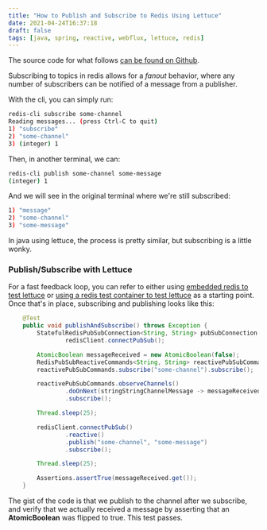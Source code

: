 ```yaml
---
title: "How to Publish and Subscribe to Redis Using Lettuce"
date: 2021-04-24T16:37:18
draft: false
tags: [java, spring, reactive, webflux, lettuce, redis]
---
```


The source code for what follows [can be found on Github](https://github.com/nfisher23/reactive-programming-webflux).

Subscribing to topics in redis allows for a _fanout_ behavior, where any number of subscribers can be notified of a message from a publisher.

With the cli, you can simply run:

```bash
redis-cli subscribe some-channel
Reading messages... (press Ctrl-C to quit)
1) "subscribe"
2) "some-channel"
3) (integer) 1

```

Then, in another terminal, we can:

```bash
redis-cli publish some-channel some-message
(integer) 1

```

And we will see in the original terminal where we're still subscribed:

```bash
1) "message"
2) "some-channel"
3) "some-message"

```

In java using lettuce, the process is pretty similar, but subscribing is a little wonky.

### Publish/Subscribe with Lettuce

For a fast feedback loop, you can refer to either using [embedded redis to test lettuce](https://nickolasfisher.com/blog/how-to-use-embedded-redis-to-test-a-lettuce-client-in-spring-boot-webflux) or [using a redis test container to test lettuce](https://nickolasfisher.com/blog/how-to-use-a-redis-test-container-with-lettucespring-boot-webflux) as a starting point. Once that's in place, subscribing and publishing looks like this:

```java
    @Test
    public void publishAndSubscribe() throws Exception {
        StatefulRedisPubSubConnection<String, String> pubSubConnection =
                redisClient.connectPubSub();

        AtomicBoolean messageReceived = new AtomicBoolean(false);
        RedisPubSubReactiveCommands<String, String> reactivePubSubCommands = pubSubConnection.reactive();
        reactivePubSubCommands.subscribe("some-channel").subscribe();

        reactivePubSubCommands.observeChannels()
                .doOnNext(stringStringChannelMessage -> messageReceived.set(true))
                .subscribe();

        Thread.sleep(25);

        redisClient.connectPubSub()
                .reactive()
                .publish("some-channel", "some-message")
                .subscribe();

        Thread.sleep(25);

        Assertions.assertTrue(messageReceived.get());
    }

```

The gist of the code is that we publish to the channel after we subscribe, and verify that we actually received a message by asserting that an **AtomicBoolean** was flipped to true. This test passes.
